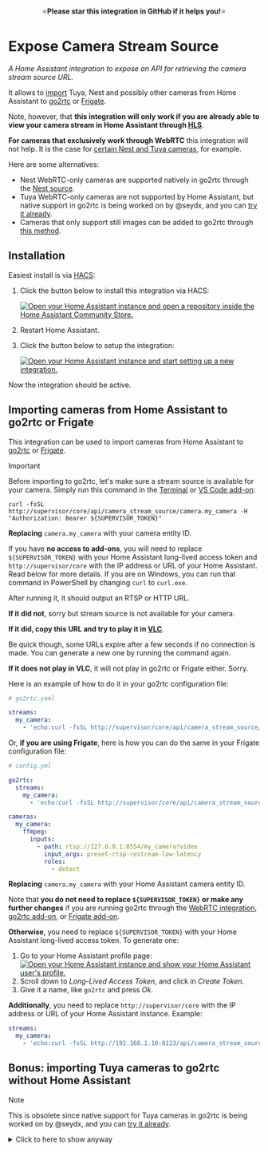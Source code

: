 <p align="center">
⭐<b>Please star this integration in GitHub if it helps you!</b>⭐
</p>

# Expose Camera Stream Source

_A Home Assistant integration to expose an API for retrieving the camera stream source URL._

It allows to [import](#importing-cameras-from-home-assistant-to-go2rtc-or-frigate) Tuya, Nest and possibly other cameras from Home Assistant to [go2rtc](https://github.com/alexxit/go2rtc) or [Frigate](https://github.com/blakeblackshear/frigate).

Note, however, that **this integration will only work if you are already able to view your camera stream in Home Assistant through [HLS](https://www.home-assistant.io/integrations/stream/)**.

**For cameras that exclusively work through WebRTC** this integration will not help. It is the case for [certain Nest and Tuya cameras](https://github.com/felipecrs/hass-expose-camera-stream-source/issues/5), for example.

Here are some alternatives:

- Nest WebRTC-only cameras are supported natively in go2rtc through the [Nest source](https://github.com/AlexxIT/go2rtc?tab=readme-ov-file#source-nest).
- Tuya WebRTC-only cameras are not supported by Home Assistant, but native support in go2rtc is being worked on by @seydx, and you can [try it already](https://github.com/AlexxIT/go2rtc/issues/315#issuecomment-2905955963).
- Cameras that only support still images can be added to go2rtc through [this method](https://github.com/felipecrs/hass-expose-camera-stream-source/issues/53).

## Installation

Easiest install is via [HACS](https://hacs.xyz/):

1. Click the button below to install this integration via HACS:

   [![Open your Home Assistant instance and open a repository inside the Home Assistant Community Store.](https://my.home-assistant.io/badges/hacs_repository.svg)](https://my.home-assistant.io/redirect/hacs_repository/?owner=felipecrs&repository=hass-expose-camera-stream-source&category=integration)

2. Restart Home Assistant.
3. Click the button below to setup the integration:

   [![Open your Home Assistant instance and start setting up a new integration.](https://my.home-assistant.io/badges/config_flow_start.svg)](https://my.home-assistant.io/redirect/config_flow_start/?domain=expose_camera_stream_source)

Now the integration should be active.

## Importing cameras from Home Assistant to go2rtc or Frigate

This integration can be used to import cameras from Home Assistant to [go2rtc](https://github.com/alexxit/go2rtc) or [Frigate](https://github.com/blakeblackshear/frigate).

> [!IMPORTANT]  
> Before importing to go2rtc, let's make sure a stream source is available for your camera. Simply run this command in the [Terminal](https://github.com/hassio-addons/addon-ssh) or [VS Code add-on](https://github.com/hassio-addons/addon-vscode):
>
> ```console
> curl -fsSL http://supervisor/core/api/camera_stream_source/camera.my_camera -H "Authorization: Bearer ${SUPERVISOR_TOKEN}"
> ```
>
> **Replacing** `camera.my_camera` with your camera entity ID.
>
> If you have **no access to add-ons**, you will need to replace `${SUPERVISOR_TOKEN}` with your Home Assistant long-lived access token and `http://supervisor/core` with the IP address or URL of your Home Assistant. Read below for more details. If you are on Windows, you can run that command in PowerShell by changing `curl` to `curl.exe`.
>
> After running it, it should output an RTSP or HTTP URL.
>
> **If it did not**, sorry but stream source is not available for your camera.
>
> **If it did, copy this URL and try to play it in [VLC](https://www.videolan.org/vlc/)**.
>
> Be quick though, some URLs expire after a few seconds if no connection is made. You can generate a new one by running the command again.
>
> **If it does not play in VLC**, it will not play in go2rtc or Frigate either. Sorry.

Here is an example of how to do it in your go2rtc configuration file:

```yaml
# go2rtc.yaml

streams:
  my_camera:
    - 'echo:curl -fsSL http://supervisor/core/api/camera_stream_source/camera.my_camera -H "Authorization: Bearer ${SUPERVISOR_TOKEN}"'
```

Or, **if you are using Frigate**, here is how you can do the same in your Frigate configuration file:

```yaml
# config.yml

go2rtc:
  streams:
    my_camera:
      - 'echo:curl -fsSL http://supervisor/core/api/camera_stream_source/camera.my_camera -H "Authorization: Bearer ${SUPERVISOR_TOKEN}"'

cameras:
  my_camera:
    ffmpeg:
      inputs:
        - path: rtsp://127.0.0.1:8554/my_camera?video
          input_args: preset-rtsp-restream-low-latency
          roles:
            - detect
```

**Replacing** `camera.my_camera` with your Home Assistant camera entity ID.

Note that **you do not need to replace `${SUPERVISOR_TOKEN}` or make any further changes** if you are running go2rtc through the [WebRTC integration](https://github.com/AlexxIT/WebRTC), [go2rtc add-on](https://github.com/AlexxIT/go2rtc#go2rtc-home-assistant-add-on), or [Frigate add-on](https://docs.frigate.video/frigate/installation#home-assistant-addon).

**Otherwise**, you need to replace `${SUPERVISOR_TOKEN}` with your Home Assistant long-lived access token. To generate one:

1. Go to your Home Assistant profile page: [![Open your Home Assistant instance and show your Home Assistant user's profile.](https://my.home-assistant.io/badges/profile.svg)](https://my.home-assistant.io/redirect/profile/)
2. Scroll down to _Long-Lived Access Token_, and click in _Create Token_.
3. Give it a name, like `go2rtc` and press _Ok_.

**Additionally**, you need to replace `http://supervisor/core` with the IP address or URL of your Home Assistant instance. Example:

```yaml
streams:
  my_camera:
    - 'echo:curl -fsSL http://192.168.1.10:8123/api/camera_stream_source/camera.my_camera -H "Authorization: Bearer eyJhbGciOiJIUzI1NiIsInR5cCI6IkpXVCJ9.eyJpc3MiOiI4ZDljNzU4NjM2OGQ0NzI0YmJhZjVlODBmZDdjODMwMiIsImlhdCI6MTc0ODA0OTc4OSwiZXhwIjoyMDYzNDA5Nzg5fQ.RmV0VN43byRA-azB8N7jUn2j7W9LRppJlzQ1aOQcnFc"'
```

## Bonus: importing Tuya cameras to go2rtc without Home Assistant

> [!NOTE]
> This is obsolete since native support for Tuya cameras in go2rtc is being worked on by @seydx, and you can [try it already](https://github.com/AlexxIT/go2rtc/issues/315#issuecomment-2905955963).

<details>
<summary>Click to here to show anyway</summary>

This repository also provides a script that is able to operate without Home Assistant, allowing you to import Tuya cameras to go2rtc without the need of Home Assistant.

It also allows you to select between _RTSP_ and _HLS_ streams, which is not possible with the Home Assistant integration (which is always _RTSP_).

Script: [get_tuya_stream_url.py](./custom_components/expose_camera_stream_source/scripts/get_tuya_stream_url.py)

Usage: `Usage: python3 get_tuya_stream_url.py <device id> <client id> <client secret> <tuya api base url> [stream type]`

Example:

```console
$ python3 get_tuya_stream_url.py <device id> <client id> <client secret> https://openapi.tuyaus.com RTSP
rtsps://ebf0345643b3de54904xgqs:OIB97AMHY7LG8TW6@aws-tractor2.tuyaus.com:443/v1/proxy/echo_show/d91271489ccd46331be3e4f3fa65b5a8893c0799bef1485ba

$ python3 get_tuya_stream_url.py <device id> <client id> <client secret> https://openapi.tuyaus.com HLS
https://aws-tractor2.tuyaus.com:8033/hls/348ceb3cbe1c4429b849c546c924af9bb5f053cd858ae65e0e3bf.m3u8
```

And it can be integrated with go2rtc in the same way as the Home Assistant integration:

```yaml
# go2rtc.yaml

streams:
  my_camera:
    - echo:python3 /path/to/your/get_tuya_stream_url.py <device id> <client id> <client secret> https://openapi.tuyaus.com RTSP
```

</details>
